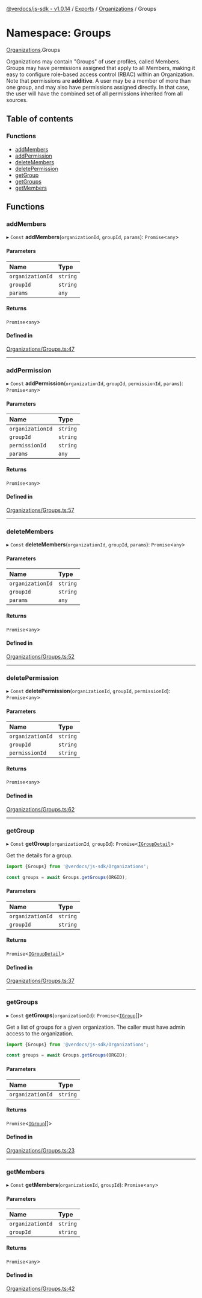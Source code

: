 [@verdocs/js-sdk - v1.0.14](../README.md) / [Exports](../modules.md) / [Organizations](Organizations.md) / Groups

# Namespace: Groups

[Organizations](Organizations.md).Groups

Organizations may contain "Groups" of user profiles, called Members. Groups may have permissions assigned that
apply to all Members, making it easy to configure role-based access control (RBAC) within an Organization. Note
that permissions are **additive**. A user may be a member of more than one group, and may also have permissions
assigned directly. In that case, the user will have the combined set of all permissions inherited from all
sources.

## Table of contents

### Functions

- [addMembers](Organizations.Groups.md#addmembers)
- [addPermission](Organizations.Groups.md#addpermission)
- [deleteMembers](Organizations.Groups.md#deletemembers)
- [deletePermission](Organizations.Groups.md#deletepermission)
- [getGroup](Organizations.Groups.md#getgroup)
- [getGroups](Organizations.Groups.md#getgroups)
- [getMembers](Organizations.Groups.md#getmembers)

## Functions

### addMembers

▸ `Const` **addMembers**(`organizationId`, `groupId`, `params`): `Promise`<`any`\>

#### Parameters

| Name | Type |
| :------ | :------ |
| `organizationId` | `string` |
| `groupId` | `string` |
| `params` | `any` |

#### Returns

`Promise`<`any`\>

#### Defined in

[Organizations/Groups.ts:47](https://github.com/Verdocs/js-sdk/blob/main/src/Organizations/Groups.ts#L47)

___

### addPermission

▸ `Const` **addPermission**(`organizationId`, `groupId`, `permissionId`, `params`): `Promise`<`any`\>

#### Parameters

| Name | Type |
| :------ | :------ |
| `organizationId` | `string` |
| `groupId` | `string` |
| `permissionId` | `string` |
| `params` | `any` |

#### Returns

`Promise`<`any`\>

#### Defined in

[Organizations/Groups.ts:57](https://github.com/Verdocs/js-sdk/blob/main/src/Organizations/Groups.ts#L57)

___

### deleteMembers

▸ `Const` **deleteMembers**(`organizationId`, `groupId`, `params`): `Promise`<`any`\>

#### Parameters

| Name | Type |
| :------ | :------ |
| `organizationId` | `string` |
| `groupId` | `string` |
| `params` | `any` |

#### Returns

`Promise`<`any`\>

#### Defined in

[Organizations/Groups.ts:52](https://github.com/Verdocs/js-sdk/blob/main/src/Organizations/Groups.ts#L52)

___

### deletePermission

▸ `Const` **deletePermission**(`organizationId`, `groupId`, `permissionId`): `Promise`<`any`\>

#### Parameters

| Name | Type |
| :------ | :------ |
| `organizationId` | `string` |
| `groupId` | `string` |
| `permissionId` | `string` |

#### Returns

`Promise`<`any`\>

#### Defined in

[Organizations/Groups.ts:62](https://github.com/Verdocs/js-sdk/blob/main/src/Organizations/Groups.ts#L62)

___

### getGroup

▸ `Const` **getGroup**(`organizationId`, `groupId`): `Promise`<[`IGroupDetail`](../interfaces/Organizations.Types.IGroupDetail.md)\>

Get the details for a group.

```typescript
import {Groups} from '@verdocs/js-sdk/Organizations';

const groups = await Groups.getGroups(ORGID);
```

#### Parameters

| Name | Type |
| :------ | :------ |
| `organizationId` | `string` |
| `groupId` | `string` |

#### Returns

`Promise`<[`IGroupDetail`](../interfaces/Organizations.Types.IGroupDetail.md)\>

#### Defined in

[Organizations/Groups.ts:37](https://github.com/Verdocs/js-sdk/blob/main/src/Organizations/Groups.ts#L37)

___

### getGroups

▸ `Const` **getGroups**(`organizationId`): `Promise`<[`IGroup`](../interfaces/Organizations.Types.IGroup.md)[]\>

Get a list of groups for a given organization. The caller must have admin access to the organization.

```typescript
import {Groups} from '@verdocs/js-sdk/Organizations';

const groups = await Groups.getGroups(ORGID);
```

#### Parameters

| Name | Type |
| :------ | :------ |
| `organizationId` | `string` |

#### Returns

`Promise`<[`IGroup`](../interfaces/Organizations.Types.IGroup.md)[]\>

#### Defined in

[Organizations/Groups.ts:23](https://github.com/Verdocs/js-sdk/blob/main/src/Organizations/Groups.ts#L23)

___

### getMembers

▸ `Const` **getMembers**(`organizationId`, `groupId`): `Promise`<`any`\>

#### Parameters

| Name | Type |
| :------ | :------ |
| `organizationId` | `string` |
| `groupId` | `string` |

#### Returns

`Promise`<`any`\>

#### Defined in

[Organizations/Groups.ts:42](https://github.com/Verdocs/js-sdk/blob/main/src/Organizations/Groups.ts#L42)
